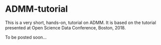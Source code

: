 # ADMM-tutorial

This is a very short, hands-on, tutorial on ADMM. It is based on the tutorial presented at Open Science Data Conference, Boston, 2018.

To be posted soon...

